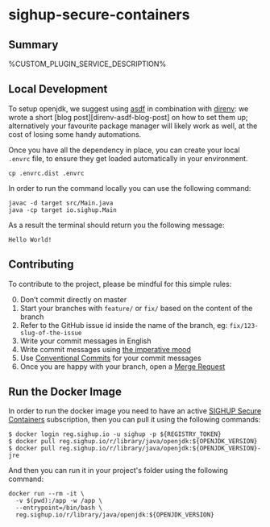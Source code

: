 # sighup-secure-containers

## Summary

%CUSTOM_PLUGIN_SERVICE_DESCRIPTION%

## Local Development

To setup openjdk, we suggest using [asdf][asdf] in combination with [direnv][direnv]: we wrote a short [blog post][direnv-asdf-blog-post] on how to set them up; alternatively your favourite package manager will likely work as well, at the cost of losing some handy automations.

Once you have all the dependency in place, you can create your local `.envrc` file, to ensure they get loaded automatically in your environment.

```shell
cp .envrc.dist .envrc
```

In order to run the command locally you can use the following command:

```shell
javac -d target src/Main.java
java -cp target io.sighup.Main
```

As a result the terminal should return you the following message:

```shell
Hello World!
```

## Contributing

To contribute to the project, please be mindful for this simple rules:

0. Don’t commit directly on master
0. Start your branches with `feature/` or `fix/` based on the content of the branch
0. Refer to the GitHub issue id inside the name of the branch, eg: `fix/123-slug-of-the-issue`
0. Write your commit messages in English
0. Write commit messages using [the imperative mood][imperative-mood]
0. Use [Conventional Commits][conventional-commits] for your commit messages
0. Once you are happy with your branch, open a [Merge Request][merge-request]

## Run the Docker Image

In order to run the docker image you need to have an active [SIGHUP Secure Containers][sighup-secure-containers] subscription, then you can pull it using the following commands:

```shell
$ docker login reg.sighup.io -u sighup -p ${REGISTRY_TOKEN}
$ docker pull reg.sighup.io/r/library/java/openjdk:${OPENJDK_VERSION}
$ docker pull reg.sighup.io/r/library/java/openjdk:${OPENJDK_VERSION}-jre
```

And then you can run it in your project's folder using the following command:

```shell
docker run --rm -it \
  -v $(pwd):/app -w /app \
  --entrypoint=/bin/bash \
  reg.sighup.io/r/library/java/openjdk:${OPENJDK_VERSION}
```

[asdf]: https://asdf-vm.com
[conventional-commits]: https://www.conventionalcommits.org/
[direnv]: https://direnv.net
[merge-request]: %GITLAB_BASE_URL%/%CUSTOM_PLUGIN_PROJECT_FULL_PATH%/merge_requests
[sighup-secure-containers]: https://sighup.io/secure-containers
[imperative-mood]: https://en.wikipedia.org/wiki/Imperative_mood
